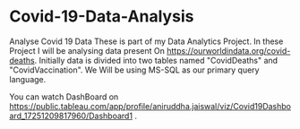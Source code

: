 # Covid-19-Data-Analysis
Analyse Covid 19 Data
These is part of my Data Analytics Project. In these Project I will be analysing data present On https://ourworldindata.org/covid-deaths. Initially data is divided into two tables named "CovidDeaths" and "CovidVaccination". We Will be using MS-SQL as our primary query language.


You can watch DashBoard on https://public.tableau.com/app/profile/aniruddha.jaiswal/viz/Covid19Dashboard_17251209817960/Dashboard1 .
